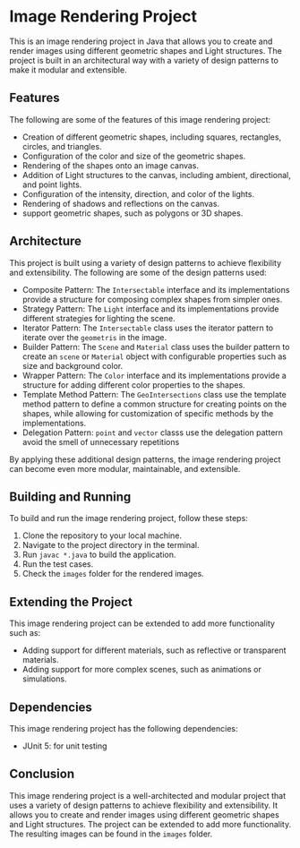 # Image Rendering Project

This is an image rendering project in Java that allows you to create and render images using different geometric shapes and Light structures. The project is built in an architectural way with a variety of design patterns to make it modular and extensible.

## Features

The following are some of the features of this image rendering project:

- Creation of different geometric shapes, including squares, rectangles, circles, and triangles.
- Configuration of the color and size of the geometric shapes.
- Rendering of the shapes onto an image canvas.
- Addition of Light structures to the canvas, including ambient, directional, and point lights.
- Configuration of the intensity, direction, and color of the lights.
- Rendering of shadows and reflections on the canvas.
- support geometric shapes, such as polygons or 3D shapes.


## Architecture

This project is built using a variety of design patterns to achieve flexibility and extensibility. The following are some of the design patterns used:

- Composite Pattern: The `Intersectable` interface and its implementations provide a structure for composing complex shapes from simpler ones.
- Strategy Pattern: The `Light` interface and its implementations provide different strategies for lighting the scene.
- Iterator Pattern: The `Intersectable` class uses the iterator pattern to iterate over the `geometris` in the image.
- Builder Pattern: The `Scene` and `Material` class uses the builder pattern to create an `scene` or `Material` object with configurable properties such as size and background color.
- Wrapper Pattern: The `Color` interface and its implementations provide a structure for adding different color properties to the shapes.
- Template Method Pattern: The `GeoIntersections` class use the template method pattern to define a common structure for creating points on the shapes, while allowing for customization of specific methods by the implementations.
- Delegation Pattern: `point` and `vector` classs use the delegation pattern avoid the smell of unnecessary repetitions

By applying these additional design patterns, the image rendering project can become even more modular, maintainable, and extensible.

## Building and Running

To build and run the image rendering project, follow these steps:

1. Clone the repository to your local machine.
2. Navigate to the project directory in the terminal.
3. Run `javac *.java` to build the application.
4. Run the test cases.
5. Check the `images` folder for the rendered images.

## Extending the Project

This image rendering project can be extended to add more functionality such as:

- Adding support for different materials, such as reflective or transparent materials.
- Adding support for more complex scenes, such as animations or simulations.

## Dependencies

This image rendering project has the following dependencies:

- JUnit 5: for unit testing

## Conclusion

This image rendering project is a well-architected and modular project that uses a variety of design patterns to achieve flexibility and extensibility. It allows you to create and render images using different geometric shapes and Light structures. The project can be extended to add more functionality. The resulting images can be found in the `images` folder.
